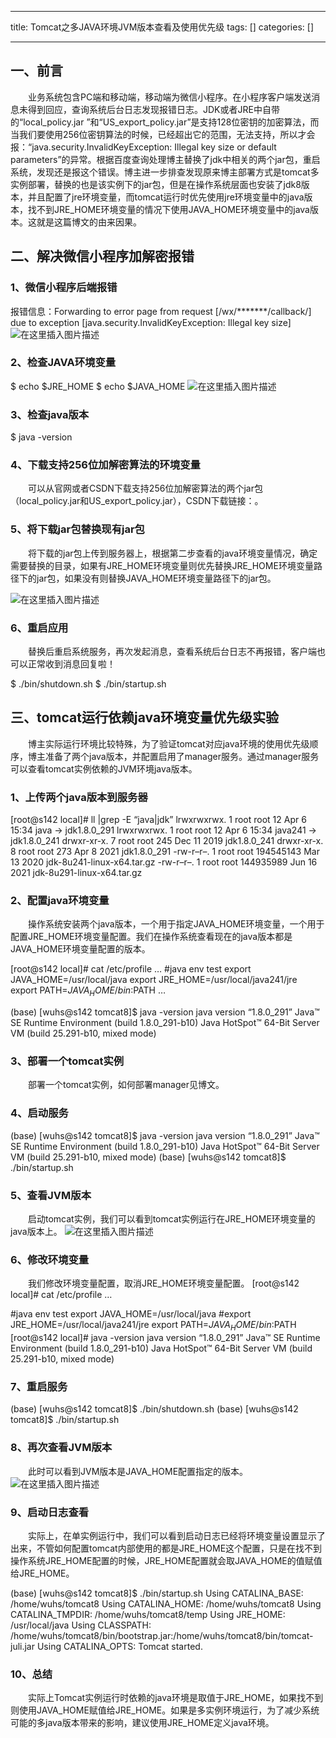 
--- 
title:  Tomcat之多JAVA环境JVM版本查看及使用优先级 
tags: []
categories: [] 

---
## 一、前言

  业务系统包含PC端和移动端，移动端为微信小程序。在小程序客户端发送消息未得到回应，查询系统后台日志发现报错日志。JDK或者JRE中自带的“local_policy.jar ”和“US_export_policy.jar”是支持128位密钥的加密算法，而当我们要使用256位密钥算法的时候，已经超出它的范围，无法支持，所以才会报：“java.security.InvalidKeyException: Illegal key size or default parameters”的异常。根据百度查询处理博主替换了jdk中相关的两个jar包，重启系统，发现还是报这个错误。博主进一步排查发现原来博主部署方式是tomcat多实例部署，替换的也是该实例下的jar包，但是在操作系统层面也安装了jdk8版本，并且配置了jre环境变量，而tomcat运行时优先使用jre环境变量中的java版本，找不到JRE_HOME环境变量的情况下使用JAVA_HOME环境变量中的java版本。这就是这篇博文的由来因果。

## 二、解决微信小程序加解密报错

### 1、微信小程序后端报错

>  
 报错信息：Forwarding to error page from request [/wx/*******/callback/] due to exception [java.security.InvalidKeyException: Illegal key size] <img src="https://img-blog.csdnimg.cn/61b1a757d01a4626a37ede54dad9de52.png" alt="在这里插入图片描述"> 


### 2、检查JAVA环境变量

>  
 $ echo $JRE_HOME $ echo $JAVA_HOME <img src="https://img-blog.csdnimg.cn/b3e687b717064741ae46f0fb527b3eb5.png" alt="在这里插入图片描述"> 


### 3、检查java版本

>  
 $ java -version 


### 4、下载支持256位加解密算法的环境变量

  可以从官网或者CSDN下载支持256位加解密算法的两个jar包（local_policy.jar和US_export_policy.jar），CSDN下载链接：。

### 5、将下载jar包替换现有jar包

  将下载的jar包上传到服务器上，根据第二步查看的java环境变量情况，确定需要替换的目录，如果有JRE_HOME环境变量则优先替换JRE_HOME环境变量路径下的jar包，如果没有则替换JAVA_HOME环境变量路径下的jar包。

<img src="https://img-blog.csdnimg.cn/cb505431c64c4160ab1f14ca79a657e0.png" alt="在这里插入图片描述">

### 6、重启应用

  替换后重启系统服务，再次发起消息，查看系统后台日志不再报错，客户端也可以正常收到消息回复啦！

>  
 $ ./bin/shutdown.sh $ ./bin/startup.sh 


## 三、tomcat运行依赖java环境变量优先级实验

  博主实际运行环境比较特殊，为了验证tomcat对应java环境的使用优先级顺序，博主准备了两个java版本，并配置启用了manager服务。通过manager服务可以查看tomcat实例依赖的JVM环境java版本。

### 1、上传两个java版本到服务器

>  
 [root@s142 local]# ll |grep -E “java|jdk” lrwxrwxrwx. 1 root root 12 Apr 6 15:34 java -&gt; jdk1.8.0_291 lrwxrwxrwx. 1 root root 12 Apr 6 15:34 java241 -&gt; jdk1.8.0_241 drwxr-xr-x. 7 root root 245 Dec 11 2019 jdk1.8.0_241 drwxr-xr-x. 8 root root 273 Apr 8 2021 jdk1.8.0_291 -rw-r–r–. 1 root root 194545143 Mar 13 2020 jdk-8u241-linux-x64.tar.gz -rw-r–r–. 1 root root 144935989 Jun 16 2021 jdk-8u291-linux-x64.tar.gz 


### 2、配置java环境变量

  操作系统安装两个java版本，一个用于指定JAVA_HOME环境变量，一个用于配置JRE_HOME环境变量配置。我们在操作系统查看现在的java版本都是JAVA_HOME环境变量配置的版本。

>  
 [root@s142 local]# cat /etc/profile … #java env test export JAVA_HOME=/usr/local/java export JRE_HOME=/usr/local/java241/jre export PATH=${JAVA_HOME}/bin:$PATH … 


>  
 (base) [wuhs@s142 tomcat8]$ java -version java version “1.8.0_291” Java™ SE Runtime Environment (build 1.8.0_291-b10) Java HotSpot™ 64-Bit Server VM (build 25.291-b10, mixed mode) 


### 3、部署一个tomcat实例

  部署一个tomcat实例，如何部署manager见博文。

### 4、启动服务

>  
 (base) [wuhs@s142 tomcat8]$ java -version java version “1.8.0_291” Java™ SE Runtime Environment (build 1.8.0_291-b10) Java HotSpot™ 64-Bit Server VM (build 25.291-b10, mixed mode) (base) [wuhs@s142 tomcat8]$ ./bin/startup.sh 


### 5、查看JVM版本

  启动tomcat实例，我们可以看到tomcat实例运行在JRE_HOME环境变量的java版本上。 <img src="https://img-blog.csdnimg.cn/9037900a89014a3bac3097a8963d93ec.png" alt="在这里插入图片描述">

### 6、修改环境变量

  我们修改环境变量配置，取消JRE_HOME环境变量配置。 [root@s142 local]# cat /etc/profile …

>  
 #java env test export JAVA_HOME=/usr/local/java #export JRE_HOME=/usr/local/java241/jre export PATH=${JAVA_HOME}/bin:$PATH [root@s142 local]# java -version java version “1.8.0_291” Java™ SE Runtime Environment (build 1.8.0_291-b10) Java HotSpot™ 64-Bit Server VM (build 25.291-b10, mixed mode) 


### 7、重启服务

>  
 (base) [wuhs@s142 tomcat8]$ ./bin/shutdown.sh (base) [wuhs@s142 tomcat8]$ ./bin/startup.sh 


### 8、再次查看JVM版本

  此时可以看到JVM版本是JAVA_HOME配置指定的版本。 <img src="https://img-blog.csdnimg.cn/af9a5531dfcc486ab7a4e2044fef770a.png" alt="在这里插入图片描述">

### 9、启动日志查看

  实际上，在单实例运行中，我们可以看到启动日志已经将环境变量设置显示了出来，不管如何配置tomcat内部使用的都是JRE_HOME这个配置，只是在找不到操作系统JRE_HOME配置的时候，JRE_HOME配置就会取JAVA_HOME的值赋值给JRE_HOME。

>  
 (base) [wuhs@s142 tomcat8]$ ./bin/startup.sh Using CATALINA_BASE: /home/wuhs/tomcat8 Using CATALINA_HOME: /home/wuhs/tomcat8 Using CATALINA_TMPDIR: /home/wuhs/tomcat8/temp Using JRE_HOME: /usr/local/java Using CLASSPATH: /home/wuhs/tomcat8/bin/bootstrap.jar:/home/wuhs/tomcat8/bin/tomcat-juli.jar Using CATALINA_OPTS: Tomcat started. 


### 10、总结

  实际上Tomcat实例运行时依赖的java环境是取值于JRE_HOME，如果找不到则使用JAVA_HOME赋值给JRE_HOME。如果是多实例环境运行，为了减少系统可能的多java版本带来的影响，建议使用JRE_HOME定义java环境。

